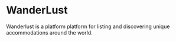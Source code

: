 # WanderLust
Wanderlust is a platform platform for listing and discovering unique accommodations around the world.
